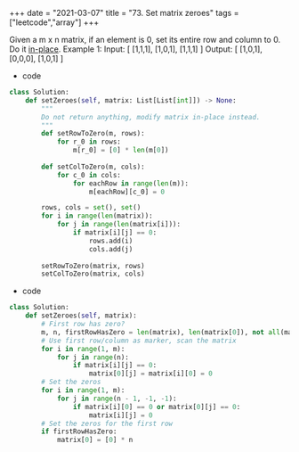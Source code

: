 +++
date = "2021-03-07"
title = "73. Set matrix zeroes"
tags = ["leetcode","array"]
+++


Given a m x n matrix, if an element is 0, set its entire row and column to 0. Do it [in-place](https://en.wikipedia.org/wiki/In-place_algorithm).
Example 1:
Input: [   [1,1,1],   [1,0,1],   [1,1,1] ] Output: [   [1,0,1],   [0,0,0],   [1,0,1] ]

- code
```py
class Solution:
    def setZeroes(self, matrix: List[List[int]]) -> None:
        """
        Do not return anything, modify matrix in-place instead.
        """
        def setRowToZero(m, rows):
            for r_0 in rows:
                m[r_0] = [0] * len(m[0])
        
        def setColToZero(m, cols):
            for c_0 in cols:
                for eachRow in range(len(m)):
                    m[eachRow][c_0] = 0

        rows, cols = set(), set()
        for i in range(len(matrix)):
            for j in range(len(matrix[i])):
                if matrix[i][j] == 0:
                    rows.add(i)
                    cols.add(j)
        
        setRowToZero(matrix, rows)
        setColToZero(matrix, cols)
```
- code
```py
class Solution:
    def setZeroes(self, matrix):
        # First row has zero?
        m, n, firstRowHasZero = len(matrix), len(matrix[0]), not all(matrix[0])
        # Use first row/column as marker, scan the matrix
        for i in range(1, m):
            for j in range(n):
                if matrix[i][j] == 0:
                    matrix[0][j] = matrix[i][0] = 0
        # Set the zeros
        for i in range(1, m):
            for j in range(n - 1, -1, -1):
                if matrix[i][0] == 0 or matrix[0][j] == 0:
                    matrix[i][j] = 0
        # Set the zeros for the first row
        if firstRowHasZero:
            matrix[0] = [0] * n

```
